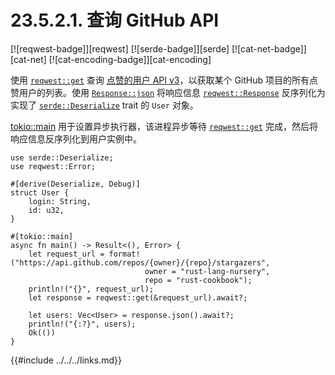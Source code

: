 # 23.5.2.1. 查询 GitHub API

[![reqwest-badge]][reqwest] [![serde-badge]][serde] [![cat-net-badge]][cat-net] [![cat-encoding-badge]][cat-encoding]

使用 [`reqwest::get`] 查询 [点赞的用户 API v3](https://docs.github.com/cn/free-pro-team@latest/rest/reference/activity#list-stargazers)，以获取某个 GitHub 项目的所有点赞用户的列表。使用 [`Response::json`] 将响应信息 [`reqwest::Response`] 反序列化为实现了 [`serde::Deserialize`] trait 的 `User` 对象。

[tokio::main] 用于设置异步执行器，该进程异步等待 [`reqwest::get`] 完成，然后将响应信息反序列化到用户实例中。

```rust,edition2018,no_run
use serde::Deserialize;
use reqwest::Error;

#[derive(Deserialize, Debug)]
struct User {
    login: String,
    id: u32,
}

#[tokio::main]
async fn main() -> Result<(), Error> {
    let request_url = format!("https://api.github.com/repos/{owner}/{repo}/stargazers",
                              owner = "rust-lang-nursery",
                              repo = "rust-cookbook");
    println!("{}", request_url);
    let response = reqwest::get(&request_url).await?;

    let users: Vec<User> = response.json().await?;
    println!("{:?}", users);
    Ok(())
}
```

[`reqwest::get`]: https://docs.rs/reqwest/*/reqwest/fn.get.html
[`reqwest::Response`]: https://docs.rs/reqwest/*/reqwest/struct.Response.html
[`Response::json`]: https://docs.rs/reqwest/*/reqwest/struct.Response.html#method.json
[`serde::Deserialize`]: https://docs.rs/serde/*/serde/trait.Deserialize.html
[tokio::main]: https://docs.rs/tokio/0.2.22/tokio/attr.main.html

{{#include ../../../links.md}}
